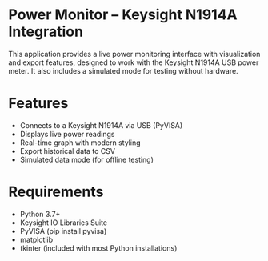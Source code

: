 # Power Monitor – Keysight N1914A Integration
This application provides a live power monitoring interface with visualization and export features, designed to work with the Keysight N1914A USB power meter. It also includes a simulated mode for testing without hardware.

# Features
* Connects to a Keysight N1914A via USB (PyVISA)
* Displays live power readings
* Real-time graph with modern styling
* Export historical data to CSV
* Simulated data mode (for offline testing)

# Requirements
* Python 3.7+
* Keysight IO Libraries Suite
* PyVISA (pip install pyvisa)
* matplotlib
* tkinter (included with most Python installations)

